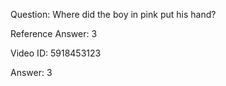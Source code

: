Question: Where did the boy in pink put his hand?

Reference Answer: 3

Video ID: 5918453123

Answer: 3

